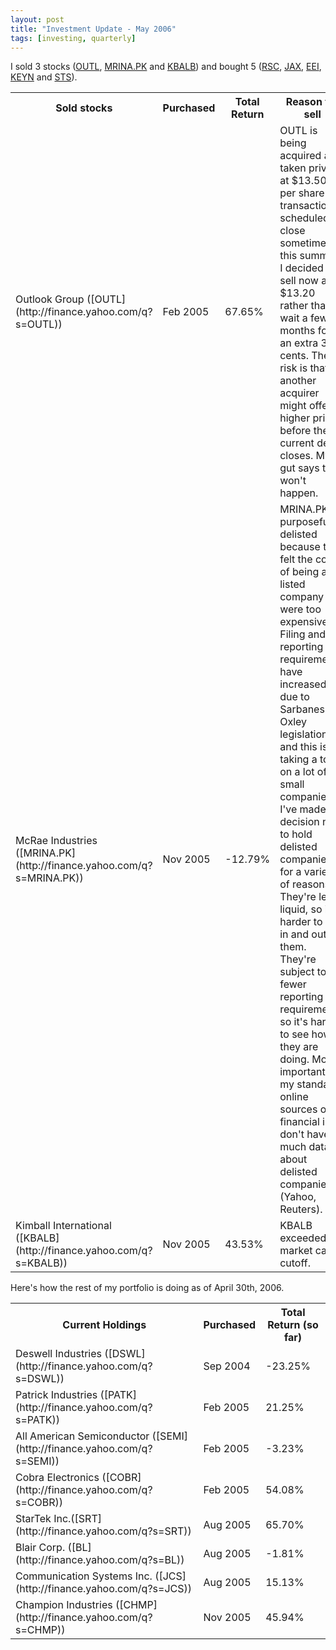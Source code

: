 ```yaml
---
layout: post
title: "Investment Update - May 2006"
tags: [investing, quarterly]
---
```


I sold 3 stocks ([OUTL](http://finance.yahoo.com/q?s=OUTL), [MRINA.PK](http://finance.yahoo.com/q?s=MRINA.PK) and [KBALB](http://finance.yahoo.com/q?s=KBALB)) and bought 5 ([RSC](http://finance.yahoo.com/q?s=RSC), [JAX](http://finance.yahoo.com/q?s=JAX), [EEI](http://finance.yahoo.com/q?s=EEI), [KEYN](http://finance.yahoo.com/q?s=KEYN) and [STS](http://finance.yahoo.com/q?s=STS)).

<table cellspacing="0" summary="Stocks I sold this quarter."> <tr> <th>Sold stocks</th>  <th>Purchased</th>  <th>Total Return</th> <th>Reason for sell</th> </tr>  <tr class="list-odd"> <td>Outlook Group ([OUTL](http://finance.yahoo.com/q?s=OUTL))</td>   <td>Feb 2005</td>  <td>67.65%</td> <td>OUTL is being acquired and taken private at $13.50 per share in a transaction scheduled to close sometime this summer. I decided to sell now at $13.20 rather than wait a few months for an extra 30 cents. The risk is that another acquirer might offer a higher price before the current deal closes. My gut says that won't happen.</td> </tr>  <tr class="list-even"> <td>McRae Industries ([MRINA.PK](http://finance.yahoo.com/q?s=MRINA.PK))</td>   <td>Nov 2005</td>  <td>-12.79%</td> <td>MRINA.PK purposefully delisted because they felt the costs of being a listed company were too expensive. Filing and reporting requirements have increased due to Sarbanes-Oxley legislation and this is taking a toll on a lot of small companies. I've made the decision not to hold delisted companies for a variety of reasons. They're less liquid, so it's harder to get in and out of them. They're subject to fewer reporting requirements, so it's harder to see how they are doing. Most importantly, my standard online sources of financial info don't have much data about delisted companies (Yahoo, Reuters). </td> </tr>  <tr class="list-odd"> <td>Kimball International ([KBALB](http://finance.yahoo.com/q?s=KBALB))</td>   <td>Nov 2005</td>  <td>43.53%</td> <td>KBALB exceeded my market cap cutoff.</td> </tr>  </table>

Here's how the rest of my portfolio is doing as of April 30th, 2006.

<table cellspacing="0" summary="Stocks I currently own."> <tr> <th>Current Holdings</th>  <th>Purchased</th>  <th>Total Return (so far)</th> </tr>  <tr class="list-odd"> <td>Deswell Industries ([DSWL](http://finance.yahoo.com/q?s=DSWL))</td>  <td>Sep 2004</td>  <td>-23.25%</td> </tr>  <tr class="list-even"> <td>Patrick Industries ([PATK](http://finance.yahoo.com/q?s=PATK))</td>  <td>Feb 2005</td>  <td>21.25%</td> </tr>  <tr class="list-odd"> <td>All American Semiconductor ([SEMI](http://finance.yahoo.com/q?s=SEMI))</td>  <td>Feb 2005</td> <td>-3.23%</td> </tr>  <tr class="list-even"> <td>Cobra Electronics ([COBR](http://finance.yahoo.com/q?s=COBR))</td>  <td>Feb 2005</td>  <td>54.08%</td> </tr>  <tr class="list-odd"> <td>StarTek Inc.([SRT](http://finance.yahoo.com/q?s=SRT))</td>  <td>Aug 2005</td>  <td>65.70%</td> </tr>  <tr class="list-even"> <td>Blair Corp. ([BL](http://finance.yahoo.com/q?s=BL))</td>  <td>Aug 2005</td>  <td>-1.81%</td> </tr>  <tr class="list-odd"> <td>Communication Systems Inc. ([JCS](http://finance.yahoo.com/q?s=JCS))</td>  <td>Aug 2005</td>  <td>15.13%</td> </tr>  <tr class="list-even"> <td>Champion Industries ([CHMP](http://finance.yahoo.com/q?s=CHMP))</td> <td>Nov 2005</td>  <td>45.94%</td> </tr>  </table>